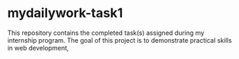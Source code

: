 # mydailywork-task1
This repository contains the completed task(s) assigned during my internship program. The goal of this project is to demonstrate practical skills in web development,
